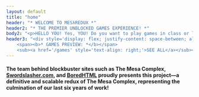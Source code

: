 ```yaml
---
layout: default
title: "home"
header: "* WELCOME TO MESλREDUX *"
header2: "* THE PREMIER UNBLOCKED GAMES EXPERIENCE! *"
body2: "<p>HELLO YOU! Yes, YOU! Do you want to play games in class or lecture or whateverwhathaveyou but are tired of <i>INVASIVE ADS</i>, <i>WEIRD REDIRECTS</i>, and the sort? Fret not my friend, <b>MESλREDUX</b> is here to help! Developed by a team of friends with over six years of experience and too many of our own bored days in school, is a site that promises to never have ads, never ask for money (unless we're actually broke), and with YOU the user, as our #1 priority!. Every clickbait Google Sites unblocked games site begone—make way for <b>MESλREDUX!</b></p>"
header3: "<div style='display: flex; justify-content: space-between; align-items: center;'>
    <span><b>* GAMES PREVIEW: *</b></span>
    <sub><a href='/games' style='text-align: right;'>SEE ALL</a></sub></div>"
---
```


#### The team behind blockbuster sites such as **The Mesa Complex**, [Swordslasher.com](https://swordslasher.com/), and [BoredHTML](https://bored.pisaucer.com/) proudly presents this project—a definitive and scalable redux of The Mesa Complex, representing the culmination of our last six years of work!
